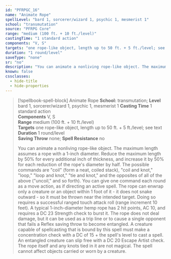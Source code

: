 ```yaml
---
id: "PFRPGC_16"
name: "Animate Rope"
spellLevel: "bard 1, sorcerer/wizard 1, psychic 1, mesmerist 1"
school: "transmutation"
source: "PFRPG Core"
range: "medium (100 ft. + 10 ft./level)"
castingTime: "1 standard action"
components: "V, S"
targets: "one rope-like object, length up to 50 ft. + 5 ft./level; see text"
duration: "1 round/level"
saveType: "none"
sr: "no"
description: "You can animate a nonliving rope-like object. The maximum length assumes a rope with a 1-inch diameter. Reduce the maximum length by 50% for every additional inch of thickness, and increase it by 50% for each reduction of the rope's diameter by half.  The possible commands are \"coil\" (form a neat, coiled stack), \"coil and knot,\" \"loop,\" \"loop and knot,\" \"tie and knot,\" and the opposites of all of the above (\"uncoil,\" and so forth). You can give one command each round as a move action, as if directing an active spell.  The rope can enwrap only a creature or an object within 1 foot of it - it does not snake outward - so it must be thrown near the intended target. Doing so requires a successful ranged touch attack roll (range increment 10 feet). A typical 1-inch-diameter hemp rope has 2 hit points, AC 10, and requires a DC 23 Strength check to burst it. The rope does not deal damage, but it can be used as a trip line or to cause a single opponent that fails a Reflex saving throw to become entangled. A creature capable of spellcasting that is bound by this spell must make a concentration check with a DC of 15 + the spell's level to cast a spell. An entangled creature can slip free with a DC 20 Escape Artist check.  The rope itself and any knots tied in it are not magical.  The spell cannot affect objects carried or worn by a creature."
known: false
cssclasses:
  - hide-title
  - hide-properties
---
```


> [!spellbook-spell-block] Animate Rope
> **School:** transmutation; **Level** bard 1, sorcerer/wizard 1, psychic 1, mesmerist 1
> **Casting Time** 1 standard action  
> **Components** V, S  
> **Range** medium (100 ft. + 10 ft./level)  
> **Targets** one rope-like object, length up to 50 ft. + 5 ft./level; see text  
> **Duration** 1 round/level  
> **Saving Throw** none; **Spell Resistance** no
> 
> You can animate a nonliving rope-like object. The maximum length assumes a rope with a 1-inch diameter. Reduce the maximum length by 50% for every additional inch of thickness, and increase it by 50% for each reduction of the rope's diameter by half.  The possible commands are "coil" (form a neat, coiled stack), "coil and knot," "loop," "loop and knot," "tie and knot," and the opposites of all of the above ("uncoil," and so forth). You can give one command each round as a move action, as if directing an active spell.  The rope can enwrap only a creature or an object within 1 foot of it - it does not snake outward - so it must be thrown near the intended target. Doing so requires a successful ranged touch attack roll (range increment 10 feet). A typical 1-inch-diameter hemp rope has 2 hit points, AC 10, and requires a DC 23 Strength check to burst it. The rope does not deal damage, but it can be used as a trip line or to cause a single opponent that fails a Reflex saving throw to become entangled. A creature capable of spellcasting that is bound by this spell must make a concentration check with a DC of 15 + the spell's level to cast a spell. An entangled creature can slip free with a DC 20 Escape Artist check.  The rope itself and any knots tied in it are not magical.  The spell cannot affect objects carried or worn by a creature.